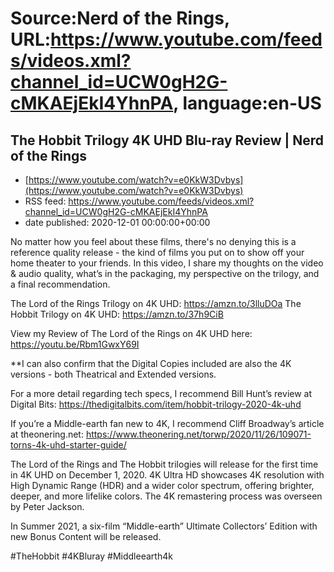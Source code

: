 # Source:Nerd of the Rings, URL:https://www.youtube.com/feeds/videos.xml?channel_id=UCW0gH2G-cMKAEjEkI4YhnPA, language:en-US

## The Hobbit Trilogy 4K UHD Blu-ray Review | Nerd of the Rings
 - [https://www.youtube.com/watch?v=e0KkW3Dvbys](https://www.youtube.com/watch?v=e0KkW3Dvbys)
 - RSS feed: https://www.youtube.com/feeds/videos.xml?channel_id=UCW0gH2G-cMKAEjEkI4YhnPA
 - date published: 2020-12-01 00:00:00+00:00

No matter how you feel about these films, there's no denying this is a reference quality release - the kind of films you put on to show off your home theater to your friends.  In this video, I share my thoughts on the video & audio quality, what’s in the packaging, my perspective on the trilogy, and a final recommendation.

The Lord of the Rings Trilogy on 4K UHD: https://amzn.to/3lluDOa
The Hobbit Trilogy on 4K UHD: https://amzn.to/37h9CiB

View my Review of The Lord of the Rings on 4K UHD here: https://youtu.be/Rbm1GwxY69I

**I can also confirm that the Digital Copies included are also the 4K versions - both Theatrical and Extended versions.

For a more detail regarding tech specs, I recommend Bill Hunt’s review at Digital Bits: https://thedigitalbits.com/item/hobbit-trilogy-2020-4k-uhd

If you’re a Middle-earth fan new to 4K, I recommend Cliff Broadway’s article at theonering.net: https://www.theonering.net/torwp/2020/11/26/109071-torns-4k-uhd-starter-guide/ 

The Lord of the Rings and The Hobbit trilogies will release for the first time in 4K UHD on December 1, 2020.  4K Ultra HD showcases 4K resolution with High Dynamic Range (HDR) and a wider color spectrum, offering brighter, deeper, and more lifelike colors.  The 4K remastering process was overseen by Peter Jackson.

In Summer 2021, a six-film “Middle-earth” Ultimate Collectors’ Edition with new Bonus Content will be released.

#TheHobbit #4KBluray #Middleearth4k

